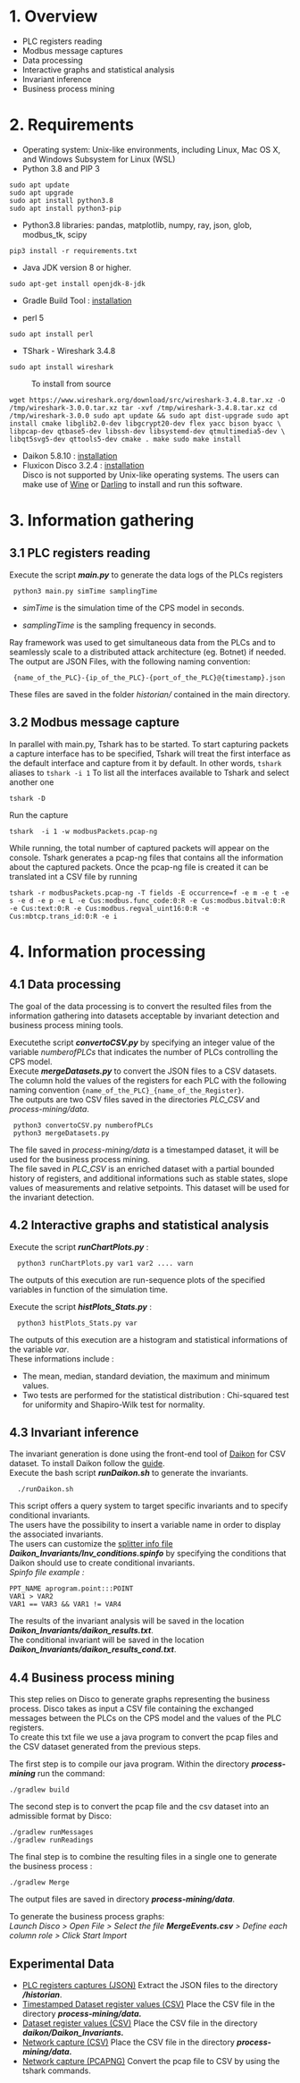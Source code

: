 
# 1. Overview
- PLC registers reading
- Modbus message captures
- Data processing
- Interactive graphs and statistical analysis
- Invariant inference
- Business process mining


# 2. Requirements

 - Operating system: Unix-like environments, including Linux, Mac OS X, and Windows Subsystem for Linux (WSL) 
 - Python 3.8 and PIP 3
 ```
sudo apt update
sudo apt upgrade
 sudo apt install python3.8
 sudo apt install python3-pip
 ```
 
 - Python3.8 libraries: pandas, matplotlib, numpy, ray, json, glob, modbus_tk, scipy
  ```
pip3 install -r requirements.txt
 ```

 
-  Java JDK version 8 or higher.
 
 ```
sudo apt-get install openjdk-8-jdk
 ```
- Gradle Build Tool : [installation](https://gradle.org/install/)

- perl 5
 
```
sudo apt install perl
```

- TShark - Wireshark 3.4.8
 
```
sudo apt install wireshark
```
&nbsp;&nbsp;&nbsp;&nbsp;&nbsp;&nbsp;&nbsp;&nbsp;&nbsp;&nbsp;To install from source
```
wget https://www.wireshark.org/download/src/wireshark-3.4.8.tar.xz -O /tmp/wireshark-3.0.0.tar.xz tar -xvf /tmp/wireshark-3.4.8.tar.xz cd /tmp/wireshark-3.0.0 sudo apt update && sudo apt dist-upgrade sudo apt install cmake libglib2.0-dev libgcrypt20-dev flex yacc bison byacc \ libpcap-dev qtbase5-dev libssh-dev libsystemd-dev qtmultimedia5-dev \ libqt5svg5-dev qttools5-dev cmake . make sudo make install
```

- Daikon 5.8.10 : [installation](Installation_Daikon.sh)
- Fluxicon Disco 3.2.4 : [installation](https://fluxicon.com/disco/)  
 Disco is not supported by Unix-like operating systems. The users can make use of [Wine](https://www.winehq.org/) or [Darling](https://www.darlinghq.org/) to install and run this software.

# 3. Information gathering

## 3.1 PLC registers reading
 
 Execute the script **_main.py_** to generate the data logs of the PLCs registers 
 ```
  python3 main.py simTime samplingTime
```

 - _simTime_ is the simulation time of the CPS model in seconds.  
   
 - _samplingTime_ is the sampling frequency in seconds.

Ray framework was used to get simultaneous data from the PLCs and  to seamlessly scale to a distributed attack architecture (eg. Botnet) if needed.
The output are JSON Files, with the following naming convention:
```
 {name_of_the_PLC}-{ip_of_the_PLC}-{port_of_the_PLC}@{timestamp}.json
```
These files are saved in the folder _historian/_ contained in the main directory.

## 3.2 Modbus message capture
In parallel with main.py, Tshark has to be started. 
To start capturing packets a capture interface has to be specified, Tshark will treat the first interface as the default interface and capture from it by default. In other words, `tshark` aliases to `tshark -i 1`
To list all the interfaces available to Tshark and select another one
```
tshark -D 
```
Run the capture
```
tshark  -i 1 -w modbusPackets.pcap-ng
```
While running, the total number of captured packets will appear on the console.
Tshark generates a pcap-ng files that contains all the information about the captured packets.
Once the pcap-ng file is created it can be translated int a CSV file by running
```
tshark -r modbusPackets.pcap-ng -T fields -E occurrence=f -e m -e t -e s -e d -e p -e L -e Cus:modbus.func_code:0:R -e Cus:modbus.bitval:0:R -e Cus:text:0:R -e Cus:modbus.regval_uint16:0:R -e Cus:mbtcp.trans_id:0:R -e i
```


# 4. Information processing

## 4.1 Data processing

The goal of the data processing is to convert the resulted files from the information gathering into datasets acceptable by invariant detection and business process mining tools.  

Executethe script 	**_convertoCSV.py_** by specifying an integer value of the variable _numberofPLCs_ that indicates the number of PLCs controlling the CPS model.   
Execute **_mergeDatasets.py_** to convert the JSON files to a CSV datasets. 
The column hold the values of the registers for each PLC  with the following naming convention ```{name_of_the_PLC}_{name_of_the_Register}```.  
The outputs are two CSV files saved in the directories _PLC_CSV_ and _process-mining/data_.  
 ```
  python3 convertoCSV.py numberofPLCs
  python3 mergeDatasets.py 
```   
The file saved in _process-mining/data_ is a timestamped dataset, it will be used for the business process mining.   
The file saved in _PLC_CSV_ is an enriched dataset with a partial bounded history of registers, and additional informations such as stable states, slope values of measurements and relative setpoints. This dataset will be used for the invariant detection.   


## 4.2 Interactive graphs and statistical analysis
  
Execute the script **_runChartPlots.py_** :    
```
  python3 runChartPlots.py var1 var2 .... varn
```
The outputs of this execution are run-sequence plots of the specified variables in function of the simulation time.  
  
Execute the script **_histPlots_Stats.py_** : 
```
  python3 histPlots_Stats.py var  
```
The outputs of this execution are a histogram and statistical informations of the variable _var_.  
These informations include :
- The mean, median, standard deviation, the maximum and minimum values.  
- Two tests are performed for the statistical distribution : Chi-squared test for uniformity and Shapiro-Wilk test for normality. 


## 4.3 Invariant inference
The invariant generation is done using the front-end tool of [Daikon](http://plse.cs.washington.edu/daikon/download/doc/daikon.html#convertcsv_002epl) for CSV dataset. To install Daikon follow the [guide](Installation_Daikon.sh).     
Execute the bash script **_runDaikon.sh_** to generate the invariants. 
```
  ./runDaikon.sh 
```
  
This script offers a query system to target specific invariants and to specify conditional invariants.  
The users have the possibility to insert a variable name in order to display the associated invariants.   
The users can customize the [splitter info file](https://plse.cs.washington.edu/daikon/download/doc/daikon/Enhancing-Daikon-output.html#Splitter-info-file-format) **_Daikon_Invariants/Inv_conditions.spinfo_** by specifying the conditions that Daikon should use to create conditional invariants.   
*Spinfo file example :*
```
PPT_NAME aprogram.point:::POINT
VAR1 > VAR2
VAR1 == VAR3 && VAR1 != VAR4
```

The results of the invariant analysis will be saved in the location **_Daikon_Invariants/daikon_results.txt_**.  
The conditional invariant will be saved in the location **_Daikon_Invariants/daikon_results_cond.txt_**.

## 4.4 Business process mining

This step relies on Disco to generate graphs representing the business process. 
Disco takes as input a CSV file containing the exchanged messages between the PLCs on the CPS model and the values of the PLC registers.  
To create this txt file we use a java program to convert the pcap files and the CSV dataset generated from the previous steps. 

The first step is to compile our java program. Within the directory **_process-mining_** run the command: 
```
./gradlew build
```
The second step is to convert the pcap file and the csv dataset into an admissible format by Disco: 
```
./gradlew runMessages
./gradlew runReadings
```
The final step is to combine the resulting files in a single one to generate the business process : 
```
./gradlew Merge
```
The output files are saved in directory **_process-mining/data_**.  

To generate the business process graphs:    
_Launch Disco > Open File > Select the file **MergeEvents.csv** > Define each column role > Click Start Import_

## Experimental Data

* [PLC registers captures (JSON)](https://www.dropbox.com/s/4y44lv2o1dlyx7y/historian.zip?dl=0)  Extract the JSON files to the directory **_/historian_**. 
* [Timestamped Dataset register values (CSV)](https://www.dropbox.com/s/y3izdsvh2t0bn1u/PLC_Dataset_TS.csv?dl=0)  Place the CSV file in the directory **_process-mining/data._**
* [Dataset register values (CSV)](https://www.dropbox.com/s/y3izdsvh2t0bn1u/PLC_Dataset_TS.csv?dl=0)  Place the CSV file in the directory **_daikon/Daikon_Invariants._**
* [Network capture (CSV)](https://www.dropbox.com/s/4jgtg7lpi2gkqz3/CleanCaptureWrite.csv?dl=0) Place the CSV file in the directory **_process-mining/data._**
* [Network capture (PCAPNG)](https://www.dropbox.com/s/89its5qf7zhqq31/NetworkTraffic.pcap?dl=0) Convert the pcap file to CSV by using the tshark commands.
